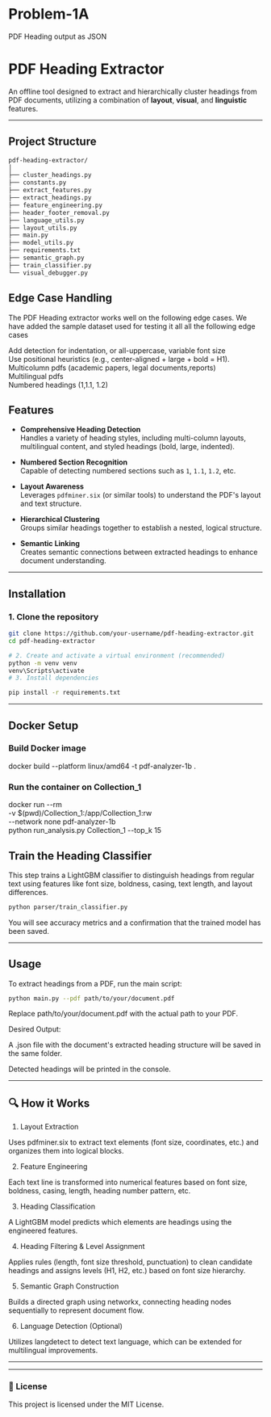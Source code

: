 # Problem-1A
PDF Heading output as JSON

#  PDF Heading Extractor

An offline tool designed to extract and hierarchically cluster headings from PDF documents, utilizing a combination of **layout**, **visual**, and **linguistic** features.

---
##  Project Structure
```bash
pdf-heading-extractor/
│
├── cluster_headings.py          
├── constants.py                
├── extract_features.py         
├── extract_headings.py         
├── feature_engineering.py      
├── header_footer_removal.py     
├── language_utils.py            
├── layout_utils.py              
├── main.py                      
├── model_utils.py               
├── requirements.txt             
├── semantic_graph.py           
├── train_classifier.py          
└── visual_debugger.py           

```
## Edge Case Handling
The PDF Heading extractor works well on the following edge cases. We have added the sample dataset used for testing it all all the following edge cases <br> 

Add detection for  indentation, or all-uppercase, variable font size <br>
Use positional heuristics (e.g., center-aligned + large + bold = H1). <br>
Multicolumn pdfs (academic papers, legal documents,reports) <br>
Multilingual pdfs <br>
Numbered headings (1,1.1, 1.2)  <br>

##  Features

- **Comprehensive Heading Detection**  
  Handles a variety of heading styles, including multi-column layouts, multilingual content, and styled headings (bold, large, indented).

- **Numbered Section Recognition**  
  Capable of detecting numbered sections such as `1`, `1.1`, `1.2`, etc.

- **Layout Awareness**  
  Leverages `pdfminer.six` (or similar tools) to understand the PDF's layout and text structure.

- **Hierarchical Clustering**  
  Groups similar headings together to establish a nested, logical structure.

- **Semantic Linking**  
  Creates semantic connections between extracted headings to enhance document understanding.

---

##  Installation

### 1. Clone the repository

```bash
git clone https://github.com/your-username/pdf-heading-extractor.git
cd pdf-heading-extractor

# 2. Create and activate a virtual environment (recommended)
python -m venv venv
venv\Scripts\activate
# 3. Install dependencies

pip install -r requirements.txt
```
---
## Docker Setup
### Build Docker image
docker build --platform linux/amd64 -t pdf-analyzer-1b .

### Run the container on Collection_1
docker run --rm \
-v $(pwd)/Collection_1:/app/Collection_1:rw \
--network none pdf-analyzer-1b \
python run_analysis.py Collection_1 --top_k 15


##  Train the Heading Classifier
This step trains a LightGBM classifier to distinguish headings from regular text using features like font size, boldness, casing, text length, and layout differences.
```bash
python parser/train_classifier.py
```
You will see accuracy metrics and a confirmation that the trained model has been saved.

---

##  Usage
To extract headings from a PDF, run the main script:
```bash
python main.py --pdf path/to/your/document.pdf
```
Replace path/to/your/document.pdf with the actual path to your PDF.

Desired Output:

A .json file with the document's extracted heading structure will be saved in the same folder.

Detected headings will be printed in the console.

---
## 🔍 How it Works
1. Layout Extraction
   
Uses pdfminer.six to extract text elements (font size, coordinates, etc.) and organizes them into logical blocks.

2. Feature Engineering
   
Each text line is transformed into numerical features based on font size, boldness, casing, length, heading number pattern, etc.

3. Heading Classification
   
A LightGBM model predicts which elements are headings using the engineered features.

4. Heading Filtering & Level Assignment
   
Applies rules (length, font size threshold, punctuation) to clean candidate headings and assigns levels (H1, H2, etc.) based on font size hierarchy.

5. Semantic Graph Construction
    
Builds a directed graph using networkx, connecting heading nodes sequentially to represent document flow.

6. Language Detection (Optional)
    
Utilizes langdetect to detect text language, which can be extended for multilingual improvements.

---



---

### 📄 License

This project is licensed under the MIT License.




